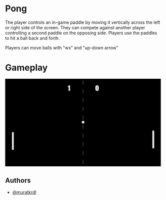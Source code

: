 
# Pong

The player controls an in-game paddle by moving it vertically across the left or right side of the screen. They can compete against another player controlling a second paddle on the opposing side. Players use the paddles to hit a ball back and forth.

Players can move balls with "ws" and "up-down arrow"

# Gameplay

<img src="https://github.com/muratkrdl/Pong/blob/main/Gameplay.gif" width="auto">


## Authors

- [@muratkrdl](https://github.com/muratkrdl)

